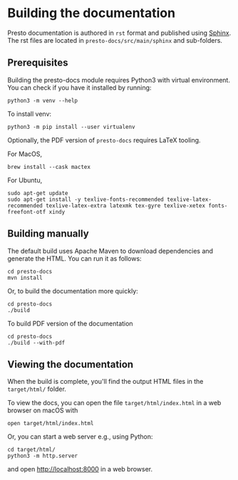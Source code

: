 # Building the documentation

Presto documentation is authored in `rst` format and published using [Sphinx](https://www.sphinx-doc.org). The rst files are located in `presto-docs/src/main/sphinx` and sub-folders.

## Prerequisites

Building the presto-docs module requires Python3 with virtual environment. You can check if you have it installed by running:
```shell
python3 -m venv --help
```

To install venv:
```shell
python3 -m pip install --user virtualenv
```

Optionally, the PDF version of `presto-docs` requires LaTeX tooling.

For MacOS,
```shell
brew install --cask mactex
```

For Ubuntu,
```shell
sudo apt-get update
sudo apt-get install -y texlive-fonts-recommended texlive-latex-recommended texlive-latex-extra latexmk tex-gyre texlive-xetex fonts-freefont-otf xindy
```


## Building manually
The default build uses Apache Maven to download dependencies and generate the HTML. You can run it as follows:
```shell
cd presto-docs
mvn install
```
Or, to build the documentation more quickly:
```shell
cd presto-docs
./build
```
To build PDF version of the documentation
```shell
cd presto-docs
./build --with-pdf
```

## Viewing the documentation
When the build is complete, you'll find the output HTML files in the `target/html/` folder.

To view the docs, you can open the file `target/html/index.html` in a web browser on macOS with
```shell
open target/html/index.html
```
Or, you can start a web server e.g., using Python:
```shell
cd target/html/
python3 -m http.server
```
and open [http://localhost:8000](http://localhost:8000) in a web browser.
